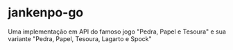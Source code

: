 # jankenpo-go
Uma implementação em API do famoso jogo "Pedra, Papel e Tesoura" e sua variante "Pedra, Papel, Tesoura, Lagarto e Spock"

